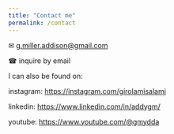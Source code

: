 ```yaml
---
title: "Contact me"
permalink: /contact
---
```

✉ g.miller.addison@gmail.com

☎ inquire by email

I can also be found on:

instagram: https://instagram.com/girolamisalami

linkedin: https://www.linkedin.com/in/addygm/ 

youtube: https://www.youtube.com/@gmydda
